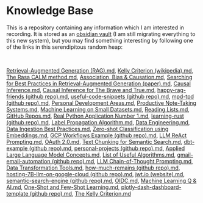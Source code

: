 # Knowledge Base

This is a repository containing any information which I am interested in recording. It is stored as an [obsidian vault](https://obsidian.md/) (I am still migrating everything to this new system), but you may find something interesting by following one of the links in this serendipitous random heap:

<br>

[Retrieval-Augmented Generation (RAG).md](<./obsidian-vault/2%20-%20Full%20Notes/Retrieval-Augmented%20Generation%20(RAG).md>), [Kelly Criterion (wikipedia).md](<./obsidian-vault/3%20-%20Source%20Material/Kelly%20Criterion%20(wikipedia).md>), [The Rasa CALM method.md](./obsidian-vault/2%20-%20Full%20Notes/The%20Rasa%20CALM%20method.md), [Association, Bias & Causation.md](./obsidian-vault/2%20-%20Full%20Notes/Association,%20Bias%20&%20Causation.md), [Searching for Best Practices in Retrieval-Augmented Generation (paper).md](<./obsidian-vault/3%20-%20Source%20Material/Searching%20for%20Best%20Practices%20in%20Retrieval-Augmented%20Generation%20(paper).md>), [Causal Inference.md](./obsidian-vault/4%20-%20Maps%20of%20Content/Causal%20Inference.md), [Causal Inference for The Brave and True.md](./obsidian-vault/3%20-%20Source%20Material/Causal%20Inference%20for%20The%20Brave%20and%20True.md), [happy-rag-friends (github repo).md](<./obsidian-vault/2%20-%20Full%20Notes/happy-rag-friends%20(github%20repo).md>), [useful-code-snippets (github repo).md](<./obsidian-vault/2%20-%20Full%20Notes/useful-code-snippets%20(github%20repo).md>), [mpd-tpd (github repo).md](<./obsidian-vault/2%20-%20Full%20Notes/mpd-tpd%20(github%20repo).md>), [Personal Development Areas.md](./obsidian-vault/4%20-%20Maps%20of%20Content/Personal%20Development%20Areas.md), [Productive Note-Taking Systems.md](./obsidian-vault/2%20-%20Full%20Notes/Productive%20Note-Taking%20Systems.md), [Machine Learning on Small Datasets.md](./obsidian-vault/4%20-%20Maps%20of%20Content/Machine%20Learning%20on%20Small%20Datasets.md), [Reading Lists.md](./obsidian-vault/4%20-%20Maps%20of%20Content/Reading%20Lists.md), [GitHub Repos.md](./obsidian-vault/4%20-%20Maps%20of%20Content/GitHub%20Repos.md), [Real Python Application Number 1.md](./obsidian-vault/2%20-%20Full%20Notes/Real%20Python%20Application%20Number%201.md), [learning-rust (github repo).md](<./obsidian-vault/2%20-%20Full%20Notes/learning-rust%20(github%20repo).md>), [Label Propagation Algorithm.md](./obsidian-vault/2%20-%20Full%20Notes/Label%20Propagation%20Algorithm.md), [Data Engineering.md](./obsidian-vault/4%20-%20Maps%20of%20Content/Data%20Engineering.md), [Data Ingestion Best Practices.md](./obsidian-vault/2%20-%20Full%20Notes/Data%20Ingestion%20Best%20Practices.md), [Zero-shot Classification using Embeddings.md](./obsidian-vault/2%20-%20Full%20Notes/Zero-shot%20Classification%20using%20Embeddings.md), [GCP Workflows Example (github repo).md](<./obsidian-vault/2%20-%20Full%20Notes/GCP%20Workflows%20Example%20(github%20repo).md>), [LLM ReAct Prompting.md](./obsidian-vault/2%20-%20Full%20Notes/LLM%20ReAct%20Prompting.md), [OAuth 2.0.md](./obsidian-vault/2%20-%20Full%20Notes/OAuth%202.0.md), [Text Chunking for Semantic Search.md](./obsidian-vault/2%20-%20Full%20Notes/Text%20Chunking%20for%20Semantic%20Search.md), [dbt-example (github repo).md](<./obsidian-vault/2%20-%20Full%20Notes/dbt-example%20(github%20repo).md>), [personal-projects (github repo).md](<./obsidian-vault/2%20-%20Full%20Notes/personal-projects%20(github%20repo).md>), [Applied Large Language Model Concepts.md](./obsidian-vault/4%20-%20Maps%20of%20Content/Applied%20Large%20Language%20Model%20Concepts.md), [List of Useful Algorithms.md](./obsidian-vault/4%20-%20Maps%20of%20Content/List%20of%20Useful%20Algorithms.md), [gmail-email-automation (github repo).md](<./obsidian-vault/2%20-%20Full%20Notes/gmail-email-automation%20(github%20repo).md>), [LLM Chain-of-Thought Prompting.md](./obsidian-vault/2%20-%20Full%20Notes/LLM%20Chain-of-Thought%20Prompting.md), [Data Transformation Tools.md](./obsidian-vault/2%20-%20Full%20Notes/Data%20Transformation%20Tools.md), [how-much-remains (github repo).md](<./obsidian-vault/2%20-%20Full%20Notes/how-much-remains%20(github%20repo).md>), [hosting-7B-llm-on-google-cloud (github repo).md](<./obsidian-vault/2%20-%20Full%20Notes/hosting-7B-llm-on-google-cloud%20(github%20repo).md>), [jwt.io (website).md](<./obsidian-vault/3%20-%20Source%20Material/jwt.io%20(website).md>), [semantic-search-engine (github repo).md](<./obsidian-vault/2%20-%20Full%20Notes/semantic-search-engine%20(github%20repo).md>), [OIDC.md](./obsidian-vault/2%20-%20Full%20Notes/OIDC.md), [Machine Learning Q & AI.md](./obsidian-vault/3%20-%20Source%20Material/Machine%20Learning%20Q%20&%20AI.md), [One-Shot and Few-Shot Learning.md](./obsidian-vault/2%20-%20Full%20Notes/One-Shot%20and%20Few-Shot%20Learning.md), [plotly-dash-dashboard-template (github repo).md](<./obsidian-vault/2%20-%20Full%20Notes/plotly-dash-dashboard-template%20(github%20repo).md>), [The Kelly Criterion.md](./obsidian-vault/2%20-%20Full%20Notes/The%20Kelly%20Criterion.md)

